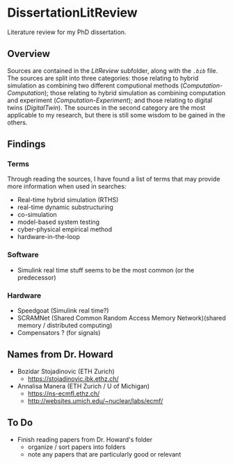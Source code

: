 # DissertationLitReview
Literature review for my PhD dissertation.


## Overview
Sources are contained in the *LitReview* subfolder, along with the *`.bib`* file. The sources are split into three categories: those relating to hybrid simulation as combining two different computional methods (*Computation-Computation*); those relating to hybrid simulation as combining computation and experiment (*Computation-Experiment*); and those relating to digital twins (*DigitalTwin*). The sources in the second category are the most applicable to my research, but there is still some wisdom to be gained in the others.

## Findings

### Terms
Through reading the sources, I have found a list of terms that may provide more information when used in searches:
- Real-time hybrid simulation (RTHS)
- real-time dynamic substructuring
- co-simulation
- model-based system testing
- cyber-physical empirical method
- hardware-in-the-loop

### Software
- Simulink real time stuff seems to be the most common (or the predecessor)

### Hardware

- Speedgoat (Simulink real time?)
- SCRAMNet (Shared Common Random Access Memory Network)(shared memory / distributed computing)
- Compensators ? (for signals)

## Names from Dr. Howard
- Bozidar Stojadinovic (ETH Zurich)
    - https://stojadinovic.ibk.ethz.ch/
- Annalisa Manera (ETH Zurich / U of Michigan)
    - https://ns-ecmfl.ethz.ch/
    - http://websites.umich.edu/~nuclear/labs/ecmf/


## To Do
- Finish reading papers from Dr. Howard's folder
    - organize / sort papers into folders
    - note any papers that are particularly good or relevant